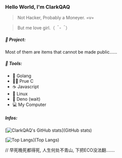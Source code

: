 ### Hello World, I'm ClarkQAQ 



> Not Hacker, Probably a Moneyer.  =v=

> But me love girl.（*＾-＾*）



##### 🚩 Project:

Most of them are items that cannot be made public......



##### 🔨 Tools:

- 🐹 Golang
- 👨‍🦲 Prue C
-  ☕  Javascript
- 🐧 Linux
- 🦒 Deno (wait)
- 💻  My Computer 

##### Infos:

[![ClarkQAQ's GitHub stats](https://github-readme-stats.vercel.app/api?username=clarkqaq&show_icons=true&bg_color=30,e96443,904e95&title_color=fff&text_color=fff&icon_color=fff)](GitHub stats)

[![Top Langs](https://github-readme-stats.vercel.app/api/top-langs/?username=clarkqaq&layout=compact)](Top Langs)

// 早死晚死都得死, 人生何处不青山, 下把ECO没法翻.......
